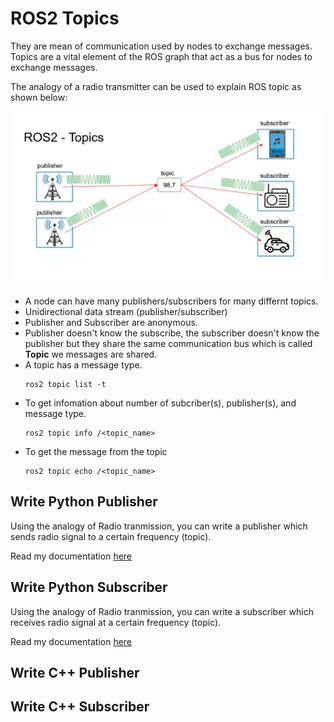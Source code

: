 # ROS2 Topics

They are mean of communication used by nodes to exchange messages. Topics are a vital element of the ROS graph that act as a bus for nodes to exchange messages.

The analogy of a radio transmitter can be used to explain ROS topic as shown below:

![radio transmitter](ros%20topic.png)

* A node can have many publishers/subscribers for many differnt topics.
* Unidirectional data stream (publisher/subscriber)
* Publisher and Subscriber are anonymous. 
* Publisher doesn't know the subscribe, the subscriber doesn't know the publisher but they share the same communication bus which is called **Topic** we messages are shared.
* A topic has a message type.
  ```
  ros2 topic list -t
  ```
* To get infomation about number of subcriber(s), publisher(s), and message type.
  ```
  ros2 topic info /<topic_name>
  ```
* To get the message from the topic
  ```
  ros2 topic echo /<topic_name>
  ```

## Write Python Publisher
Using the analogy of Radio tranmission, you can write a publisher which sends radio signal to a certain frequency (topic).

Read my documentation <a href="./ros2_ws/src/pkg_py/README.md#publisher">here</a>

## Write Python Subscriber

Using the analogy of Radio tranmission, you can write a subscriber which receives radio signal at a certain frequency (topic).

Read my documentation <a href="./ros2_ws/src/pkg_py/README.md#subscriber">here</a>

## Write C++ Publisher

## Write C++ Subscriber